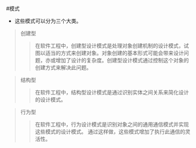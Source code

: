 #模式
* 这些模式可以分为三个大类。
>创建型
>>在软件工程中，创建型设计模式是处理对象创建机制的设计模式，试图以适当的方式来创建对象。对象创建的基本形式可能会带来设计问题，亦或增加了设计的复杂度。创建型设计模式通过控制这个对象的创建方式来解决此问题。

>结构型
>>在软件工程中，结构型设计模式是通过识别实体之间关系来简化设计的设计模式。

>行为型
>>在软件工程中，行为设计模式是识别对象之间的通用通信模式并实现这些模式的设计模式。 通过这样做，这些模式增加了执行此通信的灵活性。